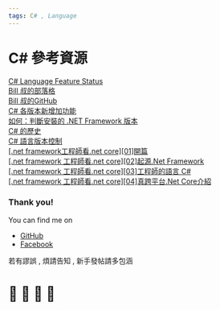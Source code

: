 ```yaml
---
tags: C# , Language
---
```


# C# 參考資源

[C# Language Feature Status](https://github.com/dotnet/roslyn/blob/master/docs/Language%20Feature%20Status.md)     
[Bill 叔的部落格](https://dotblogs.com.tw/billchung)      
[Bill 叔的GitHub](https://github.com/billchungiii)    
[C# 各版本新增加功能](https://iter01.com/433445.html)    
[如何：判斷安裝的 .NET Framework 版本](https://docs.microsoft.com/zh-tw/dotnet/framework/migration-guide/how-to-determine-which-versions-are-installed)    
[C# 的歷史](https://docs.microsoft.com/zh-tw/dotnet/csharp/whats-new/csharp-version-history#c-version-20)    
[C# 語言版本控制](https://docs.microsoft.com/zh-tw/dotnet/csharp/language-reference/configure-language-version#configure-multiple-projects)    
[[.net framework工程師看.net core][01]開篇](https://blog.alantsai.net/posts/2017/10/net-framework-see-new-core01-introduction)     
[[.net framework 工程師看.net core][02]起源.Net Framework](https://blog.alantsai.net/posts/2017/10/net-framework-see-new-core-02-net-framework-overview)    
[[.net framework 工程師看.net core][03]工程師的語言 C#](https://blog.alantsai.net/posts/2017/10/net-framework-see-new-core-03-csharp-programmer-language)     
[[.net framework 工程師看.net core][04]真跨平台.Net Core介紹](https://blog.alantsai.net/posts/2017/10/net-framework-see-new-core-04-net-core2-intro)     















### Thank you! 

You can find me on

- [GitHub](https://github.com/s0920832252)
- [Facebook](https://www.facebook.com/fourtune.chen)

若有謬誤 , 煩請告知 , 新手發帖請多包涵

# :100: :muscle: :tada: :sheep: 
